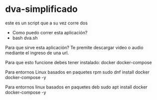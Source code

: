 # dva-simplificado
este es un script que a su vez corre dos

- Como puedo correr esta aplicación?
- bash dva.sh

Para que sirve esta aplicación?
Te premite descargar video o audio mediante el ingreso de una url.

Para que esto funcione debes tener instalado:
docker
docker-compose

Para entornos Linux basados en paquetes rpm
sudo dnf install docker docker-compose -y

Para entornos linux basados en paquetes deb
sudo apt install docker docker-compose -y

